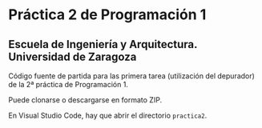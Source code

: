 # Práctica 2 de Programación 1

## Escuela de Ingeniería y Arquitectura. Universidad de Zaragoza

Código fuente de partida para las primera tarea (utilización del depurador) de la 2ª práctica de Programación 1.

Puede clonarse o descargarse en formato ZIP.

En Visual Studio Code, hay que abrir el directorio ``practica2``.
